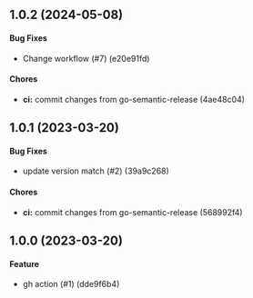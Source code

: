 ## 1.0.2 (2024-05-08)

#### Bug Fixes

* Change workflow (#7) (e20e91fd)

#### Chores

* **ci:** commit changes from go-semantic-release (4ae48c04)



## 1.0.1 (2023-03-20)

#### Bug Fixes

* update version match (#2) (39a9c268)

#### Chores

* **ci:** commit changes from go-semantic-release (568992f4)


## 1.0.0 (2023-03-20)

#### Feature

* gh action (#1) (dde9f6b4)

